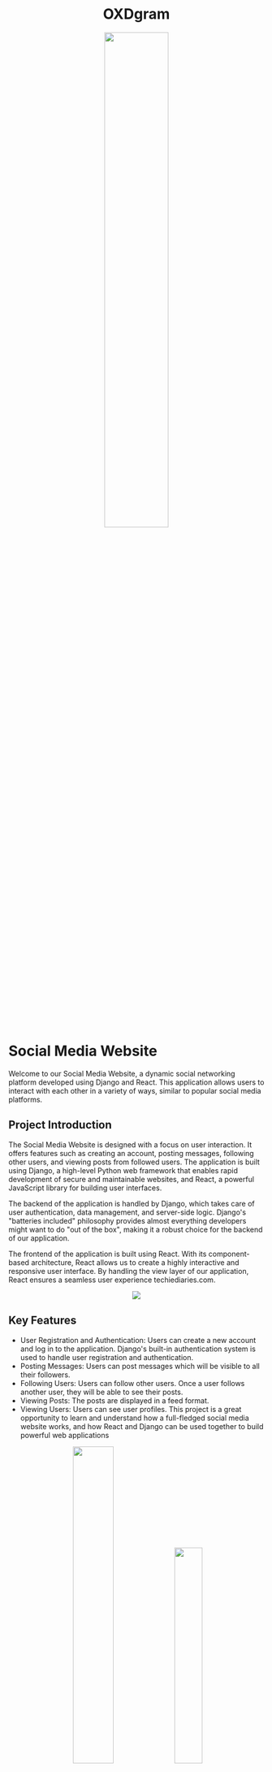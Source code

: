 

<div align="center">

# OXDgram
<img src="OXDgram.jpg" width=50% >
</div>

# Social Media Website
Welcome to our Social Media Website, a dynamic social networking platform developed using Django and React. This application allows users to interact with each other in a variety of ways, similar to popular social media platforms.

## Project Introduction
The Social Media Website is designed with a focus on user interaction. It offers features such as creating an account, posting messages, following other users, and viewing posts from followed users. The application is built using Django, a high-level Python web framework that enables rapid development of secure and maintainable websites, and React, a powerful JavaScript library for building user interfaces.

The backend of the application is handled by Django, which takes care of user authentication, data management, and server-side logic. Django's "batteries included" philosophy provides almost everything developers might want to do "out of the box", making it a robust choice for the backend of our application.

The frontend of the application is built using React. With its component-based architecture, React allows us to create a highly interactive and responsive user interface. By handling the view layer of our application, React ensures a seamless user experience techiediaries.com.
<div align="center"><img src="shots/video.gif"/></div>

## Key Features
- User Registration and Authentication: Users can create a new account and log in to the application. Django's built-in authentication system is used to handle user registration and authentication.
- Posting Messages: Users can post messages which will be visible to all their followers.
- Following Users: Users can follow other users. Once a user follows another user, they will be able to see their posts.
- Viewing Posts: The posts are displayed in a feed format.
- Viewing Users: Users can see user profiles.
This project is a great opportunity to learn and understand how a full-fledged social media website works, and how React and Django can be used together to build powerful web applications
<div align="center">
<img src="shots/react-context-api-4929b3703a1a7082d99b53eb1bbfc31f.png" width="40%"/>
<img src="shots/django-logo-big.jpg" width=33%/>
</div>


## Getting Started
These instructions will get you a copy of the project up and running on your local machine for development and testing purposes.

## Prerequisites
List what software and versions are needed to run your project and how to install them.

- Python 3.8
- Django 3.2.5
- Node.js 14.17.0
- React 17.0.2
## Installation
Provide a step-by-step guide on how to get a development environment running. This will likely include cloning the repository, installing dependencies, and setting up a database.

1. Clone this repository to your local machine using `git clone https://github.com/seyed0123/OXDgram.git`.
2. Navigate to the project directory with `cd OXDgram`.
3. Install the JavaScript dependencies with `npm install`.
4. Migrate the database using `python manage.py migrate`.
## Running the Application
Explain how to start your application. For a Django and React application, this might involve running the Django server and the React development server.

1. Start the Django server with `python manage.py runserver`.
2. In a new terminal window, navigate to the frontend directory with `cd frontend`.
3. Start the React development server with `npm start`.
## Running Tests
Run the tests using `python manage.py test`.
Built With
List the major frameworks and libraries that you used to build your application.

- [Django](https://www.djangoproject.com/) - The web framework used for the backend
- [React](https://reactjs.org/) - The library used for the frontend
## diagrams
### database
![](shots/database.png)
### views
![](shots/person.views.png)
![](shots/post.views.png)
## License

This project is licensed under the MIT License - see the [LICENSE.md](LICENSE.md) file

## screen shots
### server
![](shots/server.png)
### login
![](shots/login1.png)
![](shots/login2.png)
### create account
![](shots/create1.png)
![](shots/create2.png)
### setting
![](shots/setting1.png)
![](shots/setting2.png)
![](shots/setting3.png)
![](shots/setting4.png)
### profile
![](shots/profile1.png)
![](shots/profile2.png)
### home
![](shots/home12.png)
![](shots/home2.png)

